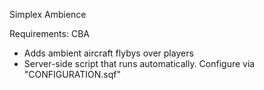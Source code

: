 Simplex Ambience

Requirements: CBA

- Adds ambient aircraft flybys over players
- Server-side script that runs automatically. Configure via "CONFIGURATION.sqf"
